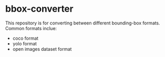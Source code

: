 # bbox-converter

This repository is for converting between different bounding-box formats. Common formats inclue:
* coco format
* yolo format
* open images dataset format
